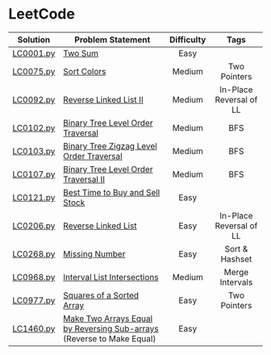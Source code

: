 # LeetCode

|  Solution   | Problem Statement                                                       | Difficulty |          Tags           |
|:-----------:|-------------------------------------------------------------------------|:----------:|:-----------------------:|
| [LC0001.py] | [Two Sum]                                                               |    Easy    |                         |
| [LC0075.py] | [Sort Colors]                                                           |   Medium   |      Two Pointers       |
| [LC0092.py] | [Reverse Linked List II]                                                |   Medium   | In-Place Reversal of LL |
| [LC0102.py] | [Binary Tree Level Order Traversal]                                     |   Medium   |           BFS           |
| [LC0103.py] | [Binary Tree Zigzag Level Order Traversal]                              |   Medium   |           BFS           |
| [LC0107.py] | [Binary Tree Level Order Traversal II]                                  |   Medium   |           BFS           |
| [LC0121.py] | [Best Time to Buy and Sell Stock]                                       |    Easy    |                         |
| [LC0206.py] | [Reverse Linked List]                                                   |    Easy    | In-Place Reversal of LL |
| [LC0268.py] | [Missing Number]                                                        |    Easy    |     Sort & Hashset      |
| [LC0968.py] | [Interval List Intersections]                                           |   Medium   |     Merge Intervals     |
| [LC0977.py] | [Squares of a Sorted Array]                                             |    Easy    |      Two Pointers       |
| [LC1460.py] | [Make Two Arrays Equal by Reversing Sub-arrays] (Reverse to Make Equal) |    Easy    |                         |

[//]: # (Solutions)

[LC0001.py]: Solutions/LC0001.py?ts=4
[Two Sum]: https://leetcode.com/problems/two-sum/

[LC0075.py]: Solutions/LC0075.py?ts=4
[Sort Colors]: https://leetcode.com/problems/sort-colors/

[LC0092.py]: Solutions/LC0092.py?ts=4
[Reverse Linked List II]: https://leetcode.com/problems/reverse-linked-list-ii/

[LC0102.py]: Solutions/LC0102.py?ts=4
[Binary Tree Level Order Traversal]: https://leetcode.com/problems/binary-tree-level-order-traversal/

[LC0103.py]: Solutions/LC0103.py?ts=4
[Binary Tree Zigzag Level Order Traversal]: https://leetcode.com/problems/binary-tree-zigzag-level-order-traversal/

[LC0107.py]: Solutions/LC0107.py?ts=4
[Binary Tree Level Order Traversal II]: https://leetcode.com/problems/binary-tree-level-order-traversal-ii/

[LC0121.py]: Solutions/LC0121.py?ts=4
[Best Time to Buy and Sell Stock]: https://leetcode.com/problems/best-time-to-buy-and-sell-stock/

[LC0206.py]: Solutions/LC0206.py?ts=4
[Reverse Linked List]: https://leetcode.com/problems/reverse-linked-list/

[LC0268.py]: Solutions/LC0268.py?ts=4
[Missing Number]: https://leetcode.com/problems/missing-number/

[LC0968.py]: Solutions/LC0968.py?ts=4
[Interval List Intersections]: https://leetcode.com/problems/interval-list-intersections/

[LC0977.py]: Solutions/LC0977.py?ts=4
[Squares of a Sorted Array]: https://leetcode.com/problems/squares-of-a-sorted-array/

[LC1460.py]: Solutions/LC1460.py?ts=4
[Make Two Arrays Equal by Reversing Sub-arrays]: https://leetcode.com/problems/make-two-arrays-equal-by-reversing-sub-arrays/